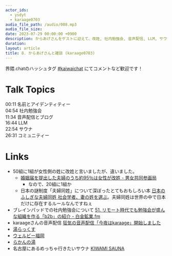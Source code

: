 ```yaml
---
actor_ids:
  - ysdyt
  - karaage0703
audio_file_path: /audio/008.mp3
audio_file_size:
date: 2023-07-29 00:00:00 +0900
description: からあげさんをゲストに迎えて、改姓, 社内勉強会, 音声配信, LLM, サウナ などについて話しました。
duration:
layout: article
title: 8. からあげさんと雑談 (karaage0703)
---
```


界隈.chatのハッシュタグ [#kaiwaichat](https://twitter.com/search?q=%23kaiwaichat&src=typed_query&f=live) にてコメントなど歓迎です！

# Talk Topics
00:11 名前とアイデンティティー  
04:54 社内勉強会  
11:34 音声配信とブログ  
16:44 LLM  
22:54 サウナ  
26:31 コミュニティー  

# Links
- 50組に1組が女性側の姓に改姓と言いましたが、違いました。
  - [婚姻届を提出した夫婦のうち約95％は女性が改姓 - 男女共同参画局](https://www.gender.go.jp/research/fufusei/index.html)
    - なので、20組に1組か
  - 日本の謎制度「夫婦同姓」について深ぼったとてもおもしろい本 [日本のふしぎな夫婦同姓 社会学者、妻の姓を選ぶ](https://amzn.to/3YeBjm1)。夫婦同姓は世界の中で日本だけに存在するルールなんですねぇ
- ブレインパッドでの社内勉強会について [51. リモート時代でも勉強会が盛んな組織を作る「b2b」の紹介 - 白金鉱業.fm](https://shirokane-kougyou.github.io/episode/51)
- karaageさんの音声配信 [狂気の音声配信「今夜はkaraage」開始しました](https://karaage.hatenadiary.jp/entry/2018/07/23/073000)
- [湯らっくす](https://sauna-ikitai.com/saunas/4044)
- [ウェルビー福岡](https://sauna-ikitai.com/saunas/3768)
- [らかんの湯](https://sauna-ikitai.com/saunas/6060)
- 名古屋にあるめっちゃ行きたいサウナ [KIWAMI SAUNA](https://life-designs.jp/webmagazine/kiwami-sauna/)